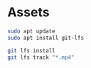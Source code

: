 # Assets

```sh
sudo apt update
sudo apt install git-lfs

git lfs install
git lfs track "*.mp4"
```
